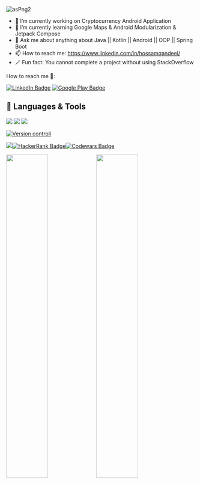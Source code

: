 ![asPng2](https://1.bp.blogspot.com/-7A4WynwLsMw/XbBpCXG8fHI/AAAAAAAAMt4/uOa1bpLskYgrwGbllhSu2SDj_Mig8SXJQCLcBGAsYHQ/s1600/2000_600px.gif)

- 🔭 I’m currently working on Cryptocurrency Android Application
- 🌱 I’m currently learning Google Maps & Android Modularization & Jetpack Compose
- 💬 Ask me about anything about Java || Kotlin || Android || OOP || Spring Boot
- 📫 How to reach me: https://www.linkedin.com/in/hossamqandeel/
- 🪄 Fun fact: You cannot complete a project without using StackOverflow

How to reach me 📩:

[![LinkedIn Badge](https://img.shields.io/badge/LinkedIn-0077B5?style=for-the-badge&logo=linkedin&logoColor=white)](https://www.linkedin.com/in/hossamqandeel/) [![Google Play Badge](https://img.shields.io/badge/Google_Play-d93d5b?style=for-the-badge&logo=google-play&logoColor=white)](https://www.codewars.com/users/Hossam%20Qandeel)

## 💼 Languages & Tools
[![](https://skillicons.dev/icons?i=java,kotlin,dart,androidstudio&theme=light)](https://skillicons.dev) 
![](https://file.io/XjXPtw1xyegU)
[![](https://skillicons.dev/icons?i=idea,flutter,reactivex,firebase,spring,mongodb&theme=light)](https://skillicons.dev)

[![Version controll](https://skillicons.dev/icons?i=git,github,gitlab&theme=light)](https://skillicons.dev)

![](https://img.shields.io/badge/Jira-0052CC?style=for-the-badge&logo=Jira&logoColor=white)[![HackerRank Badge](https://img.shields.io/badge/-Hackerrank-2EC866?style=for-the-badge&logo=HackerRank&logoColor=white)](https://www.hackerrank.com/hossamegyqandel?hr_r=1)[![Codewars Badge](https://img.shields.io/badge/Codewars-B1361E?style=for-the-badge&logo=Codewars&logoColor=white)](https://www.codewars.com/users/Hossam%20Qandeel)

<img align="left" width="47%" src="https://github-readme-stats.vercel.app/api?username=hossamqandel&show_icons=true&theme=radical"/>
<img align="center" width="47%" src="https://github-readme-stats.vercel.app/api/top-langs/?username=hossamqandel&layout=compact"/>



